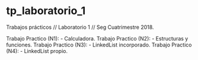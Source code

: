 # tp_laboratorio_1
Trabajos prácticos // Laboratorio 1 // Seg Cuatrimestre 2018.

Trabajo Practico (N1): - Calculadora.
Trabajo Practico (N2): - Estructuras y funciones.
Trabajo Practico (N3): - LinkedList incorporado.
Trabajo Practico (N4): - LinkedList propio.
